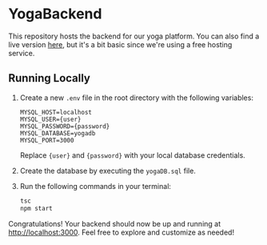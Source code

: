 <!-- Hosted: https://yogabackend.azurewebsites.net/
Bit of a lazy site, since it's free

Running it locally:
Create a new .env file in root dir with the variables
MYSQL_HOST=localhost
MYSQL_USER={user}
MYSQL_PASSWORD={password}
MYSQL_DATABASE=yogadb
MYSQL_PORT=3000

and fill in the {} with ur local db credentials
The db can be created by running the yogaDB.sql file

then run: tsc
after: npm start

Congrats! ur backend should now be hosted on http://localhost:3000 -->

# YogaBackend

This repository hosts the backend for our yoga platform. You can also find a live version [here](https://yogabackend.azurewebsites.net/), but it's a bit basic since we're using a free hosting service.

## Running Locally

1. Create a new `.env` file in the root directory with the following variables:

    ```env
    MYSQL_HOST=localhost
    MYSQL_USER={user}
    MYSQL_PASSWORD={password}
    MYSQL_DATABASE=yogadb
    MYSQL_PORT=3000
    ```

    Replace `{user}` and `{password}` with your local database credentials.

2. Create the database by executing the `yogaDB.sql` file.

3. Run the following commands in your terminal:

    ```bash
    tsc
    npm start
    ```

Congratulations! Your backend should now be up and running at [http://localhost:3000](http://localhost:3000). Feel free to explore and customize as needed!
